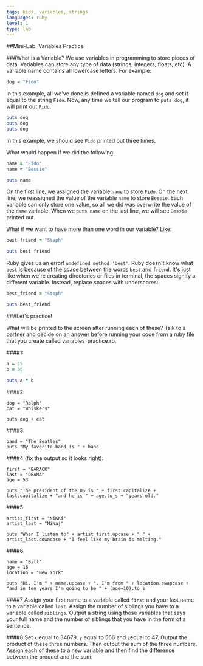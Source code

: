 ```yaml
---
tags: kids, variables, strings
languages: ruby
level: 1
type: lab
---
```


##Mini-Lab: Variables Practice


###What is a Variable?
We use variables in programming to store pieces of data. Variables can store any type of data (strings, integers, floats, etc). A variable name contains all lowercase letters. For example:

```ruby
dog = "Fido"
```

In this example, all we've done is defined a variable named `dog` and set it equal to the string `Fido`. Now, any time we tell our program to `puts dog`, it will print out `Fido`.

```ruby
puts dog
puts dog
puts dog
```

In this example, we should see `Fido` printed out three times.

What would happen if we did the following:

```ruby
name = "Fido"
name = "Bessie"

puts name
```

On the first line, we assigned the variable `name` to store `Fido`. On the next line, we reassigned the value of the variable `name` to store `Bessie`. Each variable can only store one value, so all we did was overwrite the value of the `name` variable. When we `puts name` on the last line, we will see `Bessie` printed out.

What if we want to have more than one word in our variable? Like:

```ruby
best friend = "Steph"

puts best friend
```

Ruby gives us an error! `undefined method 'best'`. Ruby doesn't know what `best` is because of the space between the words `best` and `friend`. It's just like when we're creating directories or files in terminal, the spaces signify a different variable. Instead, replace spaces with underscores:

```ruby
best_friend = "Steph"

puts best_friend
```

###Let's practice!

 
What will be printed to the screen after running each of these? Talk to a partner and decide on an answer before running your code from a ruby file that you create called variables_practice.rb.

####1:
```ruby
a = 25
b = 36

puts a * b
```

####2:
```
dog = "Ralph"
cat = "Whiskers"

puts dog + cat
```

####3:
```
band = "The Beatles"
puts "My favorite band is " + band 
```

####4 (fix the output so it looks right):
```
first = "BARACK"
last = "OBAMA"
age = 53

puts "The president of the US is " + first.capitalize + last.capitalize + "and he is " + age.to_s + "years old."
```

####5
```
artist_first = "NiKKi"
artist_last = "MiNaj"

puts "When I listen to" + artist_first.upcase + " " + artist_last.downcase + "I feel like my brain is melting."
```

####6
```
name = "Bill"
age = 16
location = "New York"

puts "Hi. I'm " + name.upcase + ". I'm from " + location.swapcase + "and in ten years I'm going to be " + (age+10).to_s
```

####7
Assign your first name to a variable called `first` and your last name to a variable called `last`. Assign the number of siblings you have to a variable called `siblings`. Output a string using these variables that says your full name and the number of siblings that you have in the form of a sentence.

####8
Set `x` equal to 34679, `y` equal to 566 and `z`equal to 47. Output the product of these three numbers. Then output the sum of the three numbers. Assign each of these to a new variable and then find the difference between the product and the sum.
